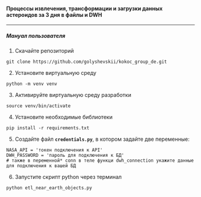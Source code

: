 #### Процессы извлечения, трансформации и загрузки данных астероидов за 3 дня в файлы и DWH
----
##### Мануал пользователя
1. Скачайте репозиторий
```
git clone https://github.com/golyshevskii/kokoc_group_de.git
```
2. Установите виртуальную среду
```
python -m venv venv
```
3. Активируйте виртуальную среду разработки
```
source venv/bin/activate
```
4. Установите необходимые библиотеки
```
pip install -r requirements.txt
```
5. Создайте файл **`credentials.py`**, в котором задайте две переменные:
```
NASA_API = 'токен подключения к API'
DWH_PASSWORD = 'пароль для подключения к БД'
# также в переменной* conn в теле функци dwh_connection укажите данные для подключения к вашей БД
```
6. Запустите скрипт python через терминал
```
python etl_near_earth_objects.py
```
